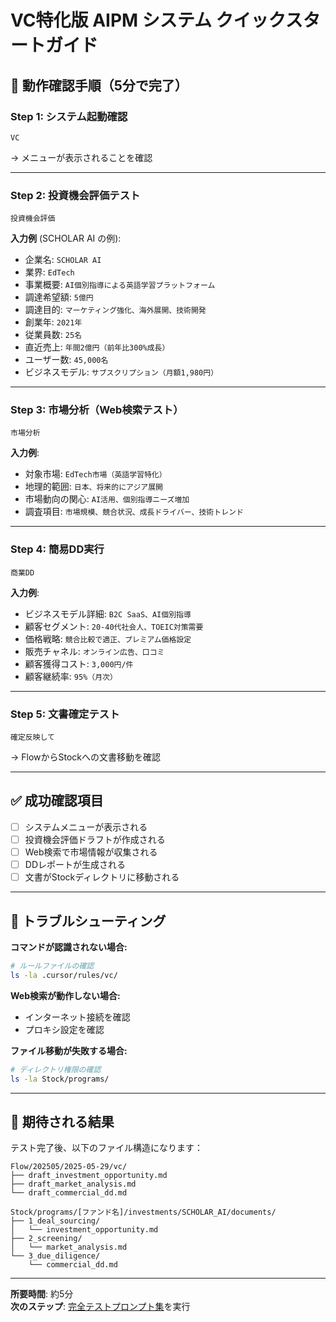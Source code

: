 # VC特化版 AIPM システム クイックスタートガイド

## 🚀 動作確認手順（5分で完了）

### Step 1: システム起動確認
```
VC
```
→ メニューが表示されることを確認

---

### Step 2: 投資機会評価テスト
```
投資機会評価
```

**入力例** (SCHOLAR AI の例):
- 企業名: `SCHOLAR AI`
- 業界: `EdTech`
- 事業概要: `AI個別指導による英語学習プラットフォーム`
- 調達希望額: `5億円`
- 調達目的: `マーケティング強化、海外展開、技術開発`
- 創業年: `2021年`
- 従業員数: `25名`
- 直近売上: `年間2億円（前年比300%成長）`
- ユーザー数: `45,000名`
- ビジネスモデル: `サブスクリプション（月額1,980円）`

---

### Step 3: 市場分析（Web検索テスト）
```
市場分析
```

**入力例**:
- 対象市場: `EdTech市場（英語学習特化）`
- 地理的範囲: `日本、将来的にアジア展開`
- 市場動向の関心: `AI活用、個別指導ニーズ増加`
- 調査項目: `市場規模、競合状況、成長ドライバー、技術トレンド`

---

### Step 4: 簡易DD実行
```
商業DD
```

**入力例**:
- ビジネスモデル詳細: `B2C SaaS、AI個別指導`
- 顧客セグメント: `20-40代社会人、TOEIC対策需要`
- 価格戦略: `競合比較で適正、プレミアム価格設定`
- 販売チャネル: `オンライン広告、口コミ`
- 顧客獲得コスト: `3,000円/件`
- 顧客継続率: `95%（月次）`

---

### Step 5: 文書確定テスト
```
確定反映して
```
→ FlowからStockへの文書移動を確認

---

## ✅ 成功確認項目

- [ ] システムメニューが表示される
- [ ] 投資機会評価ドラフトが作成される
- [ ] Web検索で市場情報が収集される
- [ ] DDレポートが生成される
- [ ] 文書がStockディレクトリに移動される

---

## 🔧 トラブルシューティング

**コマンドが認識されない場合:**
```bash
# ルールファイルの確認
ls -la .cursor/rules/vc/
```

**Web検索が動作しない場合:**
- インターネット接続を確認
- プロキシ設定を確認

**ファイル移動が失敗する場合:**
```bash
# ディレクトリ権限の確認
ls -la Stock/programs/
```

---

## 📁 期待される結果

テスト完了後、以下のファイル構造になります：

```
Flow/202505/2025-05-29/vc/
├── draft_investment_opportunity.md
├── draft_market_analysis.md
└── draft_commercial_dd.md

Stock/programs/[ファンド名]/investments/SCHOLAR_AI/documents/
├── 1_deal_sourcing/
│   └── investment_opportunity.md
├── 2_screening/
│   └── market_analysis.md
└── 3_due_diligence/
    └── commercial_dd.md
```

---

**所要時間**: 約5分  
**次のステップ**: [完全テストプロンプト集](TEST_PROMPTS.md)を実行 